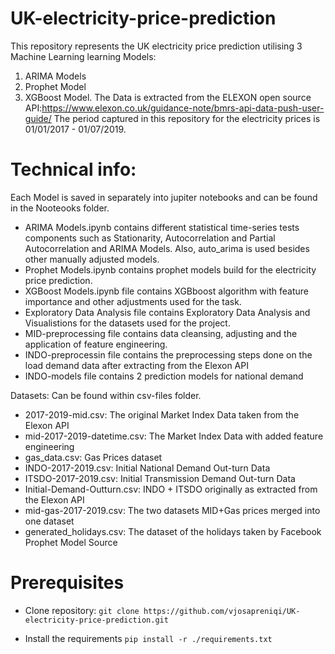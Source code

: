 # UK-electricity-price-prediction

This repository represents the UK electricity price prediction utilising 3 Machine Learning learning Models:
1. ARIMA Models
2. Prophet Model
3. XGBoost Model.
The Data is extracted from the ELEXON open source API:https://www.elexon.co.uk/guidance-note/bmrs-api-data-push-user-guide/
The period captured in this repository for the electricity prices is 01/01/2017 - 01/07/2019.

# Technical info:

Each Model is saved in separately into jupiter notebooks and can be found in the Nooteooks folder.
- ARIMA Models.ipynb contains different statistical time-series tests components such as Stationarity, Autocorrelation and Partial Autocorrelation and ARIMA Models. Also, auto_arima is used besides other manually adjusted models.
- Prophet Models.ipynb contains prophet models build for the electricity price prediction.
- XGBoost Models.ipynb file contains XGBboost algorithm with feature importance and other adjustments used for the task.
- Exploratory Data Analysis file contains Exploratory Data Analysis and Visualistions for the datasets used for the project. 
- MID-preprocessing file contains data cleansing, adjusting and the application of feature engineering.
- INDO-preprocessin file contains the preprocessing steps done on the load demand data after extracting from the Elexon API
- INDO-models file contains 2 prediction models for national demand

Datasets:
Can be found within csv-files folder.
- 2017-2019-mid.csv: The original Market Index Data taken from the Elexon API
- mid-2017-2019-datetime.csv: The Market Index Data with added feature engineering
- gas_data.csv: Gas Prices dataset 
- INDO-2017-2019.csv: Initial National Demand Out-turn Data 
- ITSDO-2017-2019.csv: Initial Transmission Demand Out-turn Data
- Initial-Demand-Outturn.csv: INDO + ITSDO originally as extracted from the Elexon API
- mid-gas-2017-2019.csv: The two datasets MID+Gas prices merged into one dataset
- generated_holidays.csv: The dataset of the holidays taken by Facebook Prophet Model Source

# Prerequisites
- Clone repository:
`git clone https://github.com/vjosapreniqi/UK-electricity-price-prediction.git`

- Install the requirements
`pip install -r ./requirements.txt`
